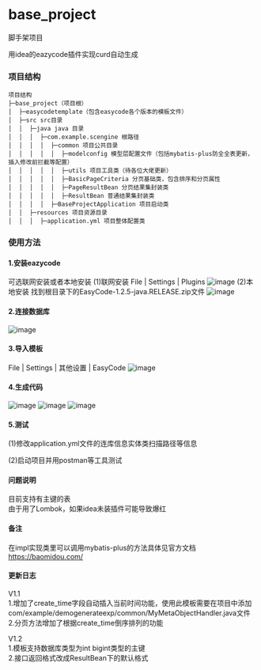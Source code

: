 # base_project

脚手架项目

用idea的eazycode插件实现curd自动生成

### 项目结构
```
项目结构
├─base_project（项目根）
│  ├─easycodetemplate（包含easycode各个版本的模板文件）
│  ├─src src目录
│  │  ├─java java 目录
│  │  │  ├─com.example.scengine 根路径
│  │  │  │  ├─common 项目公共目录
│  │  │  │  │  ├─modelconfig 模型层配置文件（包括mybatis-plus防全全表更新，插入修改前拦截等配置）
│  │  │  │  │  ├─utils 项目工具类（待各位大佬更新）
│  │  │  │  │  ├─BasicPageCriteria 分页基础类，包含排序和分页属性
│  │  │  │  │  ├─PageResultBean 分页结果集封装类
│  │  │  │  │  ├─ResultBean 普通结果集封装类
│  │  │  │  ├─BaseProjectApplication 项目启动类
│  │  ├─resources 项目资源目录
│  │  │  ├─application.yml 项目整体配置类
```
### 使用方法
#### 1.安装eazycode
可选联网安装或者本地安装
(1)联网安装
File | Settings | Plugins
![image](img/1656039779950.jpg)
(2)本地安装
找到根目录下的EasyCode-1.2.5-java.RELEASE.zip文件
![image](img/1656040143078.jpg)
#### 2.连接数据库
![image](img/1656040314169.jpg)
#### 3.导入模板
File | Settings | 其他设置 | EasyCode
![image](img/1660792123973.jpg)
#### 4.生成代码
![image](img/1656040433257.jpg)
![image](img/1656048109433.jpg)
![image](img/1656048278796.jpg)
#### 5.测试
(1)修改application.yml文件的连库信息实体类扫描路径等信息

(2)启动项目并用postman等工具测试

#### 问题说明
目前支持有主键的表<br>
由于用了Lombok，如果idea未装插件可能导致爆红

#### 备注
在impl实现类里可以调用mybatis-plus的方法具体见官方文档
https://baomidou.com/

#### 更新日志
V1.1<br>
1.增加了create_time字段自动插入当前时间功能，使用此模板需要在项目中添加com/example/demogenerateexp/common/MyMetaObjectHandler.java文件<br>
2.分页方法增加了根据create_time倒序排列的功能

V1.2<br>
1.模板支持数据库类型为int bigint类型的主键<br>
2.接口返回格式改成ResultBean下的默认格式